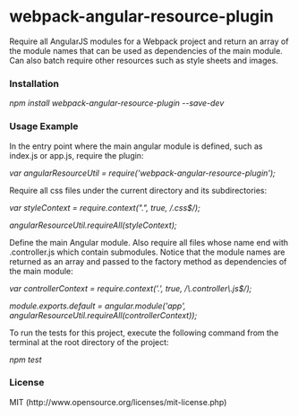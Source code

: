 # webpack-angular-resource-plugin

Require all AngularJS modules for a Webpack project and return an array of the module names that can be used as dependencies of 
the main module. Can also batch require other resources such as style sheets and images.

<h3>Installation</h3>
<i>npm install webpack-angular-resource-plugin --save-dev</i>

<h3>Usage Example</h3>
In the entry point where the main angular module is defined, such as index.js or app.js, require the plugin:
<p><i>var angularResourceUtil = require('webpack-angular-resource-plugin');</i></p>

<p>Require all css files under the current directory and its subdirectories:</p>
<p><i>var styleContext = require.context(".", true,  /.css$/);</i></p>
<p><i>angularResourceUtil.requireAll(styleContext);</i></p>

<p>Define the main Angular module. Also require all files whose name end with .controller.js which contain submodules.
Notice that the module names are returned as an array and passed to the factory method as dependencies of the main module:</p>
<p><i>var controllerContext = require.context('.', true, /\.controller\.js$/);</i></p>
<p><i>module.exports.default = angular.module('app', angularResourceUtil.requireAll(controllerContext));</i></p>
To run the tests for this project, execute the following command from the terminal at the root directory of the project:
<p><i>npm test</i></p>
<h3>License</h3>

<p>MIT (<a>http://www.opensource.org/licenses/mit-license.php</a>)</p>
